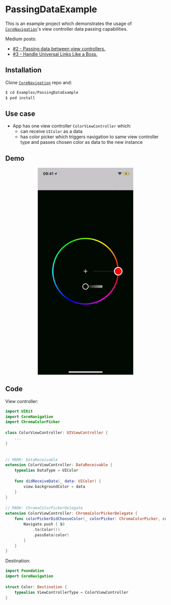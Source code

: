 # PassingDataExample

This is an example project which demonstrates the usage of [`CoreNavigation`]'s view controller data passing capabilities.

Medium posts:

- [#2 - Passing data between view controllers.](https://medium.com/@aronbalog/2-ios-reinventing-view-controller-navigation-6d3499d4df73)
- [#3 - Handle Universal Links Like a Boss.](https://medium.com/@aronbalog/3-ios-reinventing-view-controller-navigation-c5bf972bf4b4)


## Installation

Clone [`CoreNavigation`] repo and:

```bash
$ cd Examples/PassingDataExample
$ pod install
```

## Use case

>
- App has one view controller `ColorViewController` which:
    - can receive `UIColor` as a data
    - has color picker which triggers navigation to same view controller type and passes chosen color as data to the new instance

## Demo

<p align="center">
  <img width="300" src="Documentation/Assets/DataPassing.gif">
</p>

[`CoreNavigation`]: https://github.com/aronbalog/CoreNavigation

## Code

View controller:

```swift
import UIKit
import CoreNavigation
import ChromaColorPicker

class ColorViewController: UIViewController {
    ...
}


// MARK: DataReceivable
extension ColorViewController: DataReceivable {
    typealias DataType = UIColor

    func didReceiveData(_ data: UIColor) {
        view.backgroundColor = data
    }
}

// MARK: ChromaColorPickerDelegate
extension ColorViewController: ChromaColorPickerDelegate {
    func colorPickerDidChooseColor(_ colorPicker: ChromaColorPicker, color: UIColor) {
        Navigate.push { $0
            .to(Color())
            .passData(color)
        }
    }
}
```

Destination:

```swift
import Foundation
import CoreNavigation

struct Color: Destination {
    typealias ViewControllerType = ColorViewController
}
```
